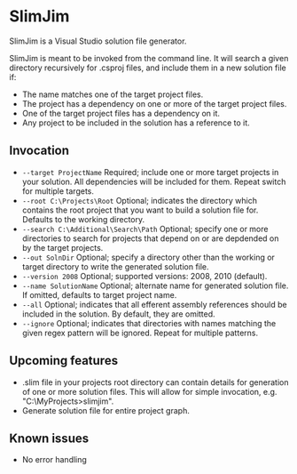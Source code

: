 SlimJim
=====

SlimJim is a Visual Studio solution file generator.

SlimJim is meant to be invoked from the command line. It will search a given directory recursively for .csproj files, and include them in a new solution file if:

* The name matches one of the target project files.
* The project has a dependency on one or more of the target project files.
* One of the target project files has a dependency on it.
* Any project to be included in the solution has a reference to it. 

Invocation
----------

* `--target ProjectName`				Required; include one or more target projects in your solution. All dependencies will be included for them. Repeat switch for multiple targets.
* `--root C:\Projects\Root`				Optional; indicates the directory which contains the root project that you want to build a solution file for. Defaults to the working directory.
* `--search C:\Additional\Search\Path`  Optional; specify one or more directories to search for projects that depend on or are depdended on by the target projects.
* `--out SolnDir` 						Optional; specify a directory other than the working or target directory to write the generated solution file.
* `--version 2008`         				Optional; supported versions: 2008, 2010 (default).
* `--name SolutionName`                 Optional; alternate name for generated solution file. If omitted, defaults to target project name.
* `--all`								Optional; indicates that all efferent assembly references should be included in the solution. By default, they are omitted.
* `--ignore`							Optional; indicates that directories with names matching the given regex pattern will be ignored. Repeat for multiple patterns.


Upcoming features
-----------------

* .slim file in your projects root directory can contain details for generation of one or more solution files. This will allow for simple invocation, e.g. "C:\MyProjects>slimjim".
* Generate solution file for entire project graph.

Known issues 
------------
* No error handling
